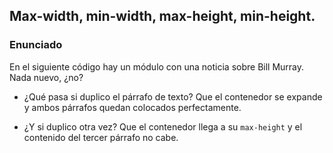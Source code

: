 ## Max-width, min-width, max-height, min-height.

### Enunciado

En el siguiente código hay un módulo con una noticia sobre Bill Murray. Nada nuevo, ¿no?

- ¿Qué pasa si duplico el párrafo de texto?
  Que el contenedor se expande y ambos párrafos quedan colocados perfectamente.

- ¿Y si duplico otra vez?
  Que el contenedor llega a su `max-height` y el contenido del tercer párrafo no cabe.
